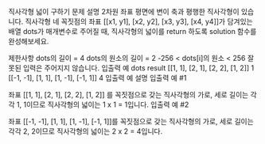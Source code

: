 직사각형 넓이 구하기
문제 설명
2차원 좌표 평면에 변이 축과 평행한 직사각형이 있습니다. 직사각형 네 꼭짓점의 좌표 [[x1, y1], [x2, y2], [x3, y3], [x4, y4]]가 담겨있는 배열 dots가 매개변수로 주어질 때, 직사각형의 넓이를 return 하도록 solution 함수를 완성해보세요.

제한사항
dots의 길이 = 4
dots의 원소의 길이 = 2
-256 < dots[i]의 원소 < 256
잘못된 입력은 주어지지 않습니다.
입출력 예
dots result
[[1, 1], [2, 1], [2, 2], [1, 2]] 1
[[-1, -1], [1, 1], [1, -1], [-1, 1]] 4
입출력 예 설명
입출력 예 #1

좌표 [[1, 1], [2, 1], [2, 2], [1, 2]] 를 꼭짓점으로 갖는 직사각형의 가로, 세로 길이는 각각 1, 1이므로 직사각형의 넓이는 1 x 1 = 1입니다.
입출력 예 #2

좌표 [[-1, -1], [1, 1], [1, -1], [-1, 1]]를 꼭짓점으로 갖는 직사각형의 가로, 세로 길이는 각각 2, 2이므로 직사각형의 넓이는 2 x 2 = 4입니다.

